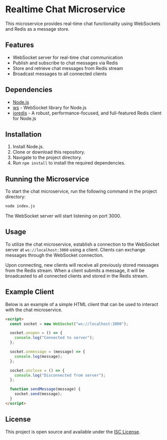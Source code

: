 # Realtime Chat Microservice

This microservice provides real-time chat functionality using WebSockets and Redis as a message store.

## Features

- WebSocket server for real-time chat communication
- Publish and subscribe to chat messages via Redis
- Store and retrieve chat messages from Redis stream
- Broadcast messages to all connected clients

## Dependencies

- [Node.js](https://nodejs.org/)
- [ws](https://www.npmjs.com/package/ws) - WebSocket library for Node.js
- [ioredis](https://www.npmjs.com/package/ioredis) - A robust, performance-focused, and full-featured Redis client for Node.js

## Installation

1. Install Node.js.
2. Clone or download this repository.
3. Navigate to the project directory.
4. Run `npm install` to install the required dependencies.

## Running the Microservice

To start the chat microservice, run the following command in the project directory:

```bash
node index.js
```

The WebSocket server will start listening on port 3000.

## Usage

To utilize the chat microservice, establish a connection to the WebSocket server at `ws://localhost:3000` using a client. Clients can exchange messages through the WebSocket connection.

Upon connecting, new clients will receive all previously stored messages from the Redis stream. When a client submits a message, it will be broadcasted to all connected clients and stored in the Redis stream.

## Example Client

Below is an example of a simple HTML client that can be used to interact with the chat microservice.

```html
<script>
  const socket = new WebSocket("ws://localhost:3000");

  socket.onopen = () => {
    console.log("Connected to server");
  };

  socket.onmessage = (message) => {
    console.log(message);
  };

  socket.onclose = () => {
    console.log("Disconnected from server");
  };

  function sendMessage(message) {
    socket.send(message);
  }
</script>
```

## License

This project is open source and available under the [ISC License](https://opensource.org/licenses/ISC).
